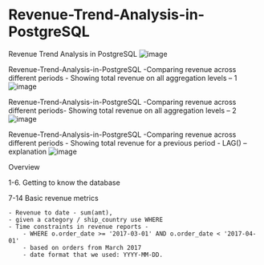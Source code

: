 # Revenue-Trend-Analysis-in-PostgreSQL
Revenue Trend Analysis in PostgreSQL
![image](https://github.com/mythilyram/Revenue-Trend-Analysis-in-PostgreSQL/assets/123518126/e5048e99-f755-41ed-904f-3939a1711e2e)


Revenue-Trend-Analysis-in-PostgreSQL -Comparing revenue across different periods - Showing total revenue on all aggregation levels – 1
![image](https://github.com/mythilyram/Revenue-Trend-Analysis-in-PostgreSQL/assets/123518126/74d4f3dd-d76f-4d36-b563-6cb3408f9f24)

Revenue-Trend-Analysis-in-PostgreSQL -Comparing revenue across different periods- Showing total revenue on all aggregation levels – 2
![image](https://github.com/mythilyram/Revenue-Trend-Analysis-in-PostgreSQL/assets/123518126/7b3f63f2-b761-40e7-a423-54231b91e89d)

Revenue-Trend-Analysis-in-PostgreSQL -Comparing revenue across different periods - Showing total revenue for a previous period - LAG() – explanation
![image](https://github.com/mythilyram/Revenue-Trend-Analysis-in-PostgreSQL/assets/123518126/7d2083b3-1a26-4ab3-a650-96d69b874811)

Overview

1-6. Getting to know the database

7-14 Basic revenue metrics

    - Revenue to date - sum(amt), 
    - given a category / ship_country use WHERE
    - Time constraints in revenue reports - 
        - WHERE o.order_date >= '2017-03-01' AND o.order_date < '2017-04-01'
        - based on orders from March 2017
        - date format that we used: YYYY-MM-DD.
